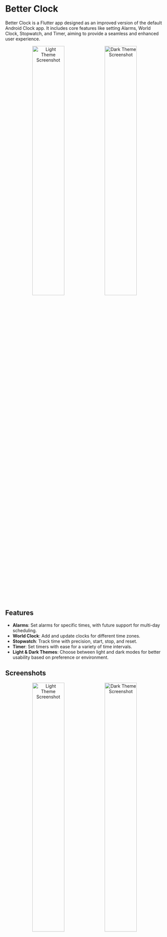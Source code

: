 # Better Clock

Better Clock is a Flutter app designed as an improved version of the default Android Clock app. It includes core features like setting Alarms, World Clock, Stopwatch, and Timer, aiming to provide a seamless and enhanced user experience.

<p align="center">
  <img alt="Light Theme Screenshot" src="./screenshots/1_Better_Clock_Light.jpg" width="45%" />
  <img alt="Dark Theme Screenshot" src="./screenshots/1_Better_Clock_Dark.jpg" width="45%" />
</p>

## Features

- **Alarms**: Set alarms for specific times, with future support for multi-day scheduling.
- **World Clock**: Add and update clocks for different time zones.
- **Stopwatch**: Track time with precision, start, stop, and reset.
- **Timer**: Set timers with ease for a variety of time intervals.
- **Light & Dark Themes**: Choose between light and dark modes for better usability based on preference or environment.

## Screenshots

<p align="center">
  <img alt="Light Theme Screenshot" src="./screenshots/1_Better_Clock_Light.jpg" width="45%" />
  <img alt="Dark Theme Screenshot" src="./screenshots/1_Better_Clock_Dark.jpg" width="45%" />
</p>

<p align="center">
  <img alt="Light Theme Screenshot" src="./screenshots/2_Better_Clock_Light.jpg" width="45%" />
  <img alt="Dark Theme Screenshot" src="./screenshots/2_Better_Clock_Dark.jpg" width="45%" />
</p>

<p align="center">
  <img alt="Light Theme Screenshot" src="./screenshots/3_Better_Clock_Light.jpg" width="45%" />
  <img alt="Dark Theme Screenshot" src="./screenshots/3_Better_Clock_Dark.jpg" width="45%" />
</p>

<p align="center">
  <img alt="Light Theme Screenshot" src="./screenshots/4_Better_Clock_Light.jpg" width="45%" />
  <img alt="Dark Theme Screenshot" src="./screenshots/4_Better_Clock_Dark.jpg" width="45%" />
</p>

<p align="center">
  <img alt="Light Theme Screenshot" src="./screenshots/5_Better_Clock_Light.jpg" width="45%" />
  <img alt="Dark Theme Screenshot" src="./screenshots/5_Better_Clock_Dark.jpg" width="45%" />
</p>

<p align="center">
  <img alt="Light Theme Screenshot" src="./screenshots/6_Better_Clock_Light.jpg" width="45%" />
  <img alt="Dark Theme Screenshot" src="./screenshots/6_Better_Clock_Dark.jpg" width="45%" />
</p>

<p align="center">
  <img alt="Light Theme Screenshot" src="./screenshots/7_Better_Clock_Light.jpg" width="45%" />
  <img alt="Dark Theme Screenshot" src="./screenshots/7_Better_Clock_Dark.jpg" width="45%" />
</p>
